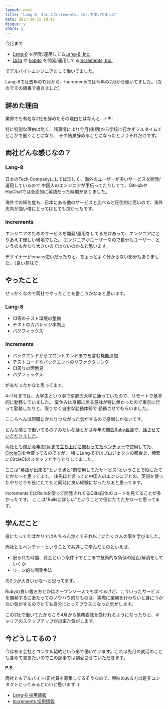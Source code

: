 ```yaml
---
layout: post
title: "Lang-8, Inc.とIncrements, Inc.で働いてました"
date: 2013-10-15 10:42
disqus: y
share: y
---
```


今月まで

- [Lang-8](http://lang-8.com/) を開発/運用してる[Lang-8, Inc.](http://lang-8.jp/)
- [Qiita](http://qiita.com/) や [kobito](http://kobito.qiita.com/) を開発/運用してる[Increments, Inc.](http://increments.co.jp/)

でアルバイトエンジニアとして働いてました。

Lang-8では去年の12月から、Incrementsでは今年の2月から働いてました。（なのでその順番で書きました）

## 辞めた理由

業界でも有名な2社を辞めたその理由とはなんと....!!!!!!

特に特別な理由は無く、諸事情により今月(後期)から学校に行かずフルタイムでどこかで働くことになり、
その結果辞めることになったというそれだけです。

## 両社どんな感じなの？

### Lang-8

日本のTech Companyにしては珍しく、海外のユーザーが多いサービスを開発/運用しているので
中国人のエンジニアが手伝ってたりしてて、GitHubやHipChatでは全面的に英語だった時期がありました。

海外での知名度も、日本にある他のサービスと比べると圧倒的に高いので、海外志向が強い僕にとってはとても良かったです。

### Increments

エンジニアのためのサービスを開発/運用をしてるだけあって、エンジニアにとりあえず優しい環境でした。
エンジニアがユーザーなので自分もユーザー、というのもかなり大きいのではないのかなと思います。

デザイナーがemacs使いだったりと、ちょっとよく分からない部分もありました。（良い意味で

## やったこと

せっかくなので両社でやったことを書こうかなぁと思います。

### Lang-8

- CI等のテスト環境の整備
- テストのカバレッジ率向上
- バグフィックス

### Increments

- バックエンドからフロントエンドまでを含む機能追加
- テストコードやバックエンドのリファクタリング
- CI周りの面倒見
- バグフィックス

が主だったかなと思ってます。

4~7月までは、大学生という事で京都の大学に通っていたので、リモートで基本的に勤務していました。
夏休みは京都に居る意味が特に無かったので東京に行って勤務したりと、限りなく自由な勤務体勢で
勤務させてもらいました。

ここらへんは現職にかなりつながった気がするので感謝しかないです。

どんな感じで働いてるの？みたいな話とかは今年の[関西Ruby会議](http://regional.rubykaigi.org/kansai05)で、[話させていただきました](/talks/kansai-rubykaigi05/)。

両社とも[僕が今年の1月まで立ち上げに関わってたベンチャー](http://hackers.campus-inc.org/%E5%8A%B9%E7%8E%87%E7%9A%84%E3%81%AB%E9%96%8B%E7%99%BA%E3%81%8C%E5%87%BA%E6%9D%A5%E3%82%8B%E3%82%88%E3%81%86%E3%81%AB%E4%BD%BF%E3%81%A3%E3%81%A6%E3%81%84%E3%82%8B%E3%82%B5%E3%83%BC%E3%83%93%E3%82%B9/)で使用してた、[CircleCI](https://circleci.com/)を今使ってるのですが、
特にLang-8ではプロジェクトの都合上、頻繁にCircleCIのスタッフとやりとりしてました。

ここは"英語が出来る"という点と"前使用してたサービス"ということで役にたてたかな〜と思ってます。
後先ほど言ってた中国人のエンジニアとの、英語を使ったやりとりも役にたてたと同時に良い経験になったなぁと思ってます。

IncrementsではRailsを使って開発されてるQiita自体のコードを見てることが多かったです。
ここは"Railsに詳しい"ということで役にたてたかな〜と思ってます。

## 学んだこと

役にたってたばかりではもちろん無くてそれ以上にたくさんの事を学びました。

両社ともベンチャーということで共通して学んだものといえば、

- 限られた時間、資金という条件下でどこまで技術的な負債の阻止/解消をしていくか
- リーン的な開発手法

の2つが大きいかな〜と思ってます。

Rubyの良い書き方とかはオープンソースでも学べるけど、こういったサービスを開発するにあたってのノウハウ的なものは、実際に業務を行わないと身につかない気がするのでとても自分にとってプラスになった気がします。


この2社で働いてたからこそ4月から業務委託を受けれるようになったりと、キャリアのステップアップが出来た気がします。

## 今どうしてるの？

今はある会社とコンサル契約という形で働いています。これは先月の就活のことも含めて書きたいのでこの記事では割愛させていただきます。


**P.S.**

両社ともアルバイト/正社員を募集してるそうなので、興味のある方は是非コンタクトとってみるといいと思います :)

- [Lang-8 採用情報](http://lang-8.jp/post/26892308563)
- [Increments 採用情報](http://blog.qiita.com/post/63433612191/we-are-hiring)
